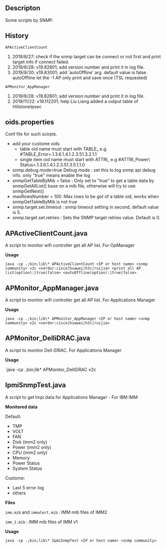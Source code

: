 ## Descripton

Some scripts by SNMP. 

## History

`APActiveClientCount` 
1. 2019/8/27: check if the snmp target can be connect or not first and print target info if connect failed.
2. 2019/8/28: v19.82801; add version number and print it in log file.
3. 2019/8/30: v19.83001; add 'autoOffline' arg. default value is false. autoOffline let the -1 AP only print and save once (TSL requested)

`APMonitor_AppManager`
1. 2019/8/28: v19.82801; add version number and print it in log file.
2. 2019/11/22: v19.112201; help Liu Liang added a output table of HillstoneIpsec
## oids.properties

Conf file for such scirpts.

- add your custome oids 
    - table oid name must start with TABLE_  e.g. #TABLE_Error=.1.3.6.1.4.1.2.3.51.3.2.1.1
    - single item oid name must start with ATTRI_    e.g #ATTRI_Power\ Status=.1.3.6.1.4.1.2.3.51.3.5.1.1.0
- snmp.debug.mode=true Debug mode : set this to log snmp api debug info. only "true" means enable the log
- snmpGetTableByMib = false  : Only set to "true" to get a table data by snmpGetAllList() base on a mib file, otherwise will try to use snmpGetNext()
- maxRowsNumber = 100  :Max rows to be got of a table oid, works when snmpGetTableByMib is not true
- snmp.target.set.timeout : snmp timeout setting in second, default value is 5.
- snmp.target.set.retries : Sets the SNMP target retries value. Default is 0.

## APActiveClientCount.java

A script to monitor wifi controller get all AP list. For OpManager

__Usage__

`java -cp .;bin;lib\* APActiveClientCount <IP or host name> <snmp community> v2c <verdor:cisco|huawei|h3c|ruijie> <print all AP list(option):|true|false> <autoOffline(option):|true|false>`

## APMonitor_AppManager.java

A script to monitor wifi controller get all AP list. For Applications Manager

__Usage__

`java -cp .;bin;lib\* APMonitor_AppManager <IP or host name> <snmp community> v2c <verdor:cisco|huawei|h3c|ruijie>`

## APMonitor_DelliDRAC.java

A script to monitor Dell iDRAC. For Applications Manager

__Usage__

`java -cp .;bin;lib\* APMonitor_DelliDRAC <IP or host name> <snmp community> v2c


## IpmiSnmpTest.java

A script to get Impi data for Applications Manager - For IBM IMM

__Monitored data__

Default:

- TMP
- VOLT
- FAN
- Disk  (imm2 only)
- Power (imm2 only)
- CPU  (imm2 only)
- Memory
- Power Status
- System Status

Custome:

- Last 5 error log
- others

__Files__

`imm.mib` and `immalert.mib` : IMM mib files of IMM2

`imm_1.mib` : IMM mib files of IMM v1


__Usage__

`java -cp .;bin;lib\* IpmiSnmpTest <IP or host name> <snmp community>`

